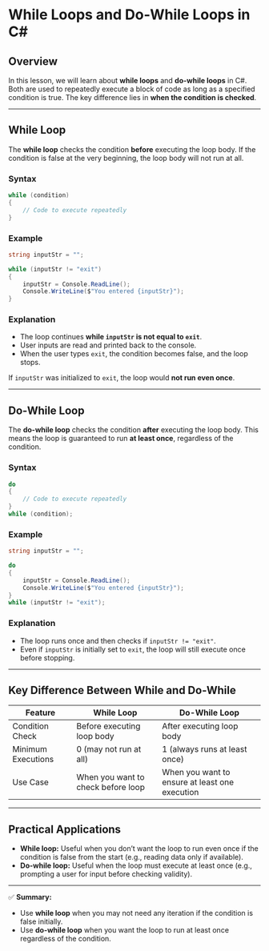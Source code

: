# While Loops and Do-While Loops in C\#

## Overview

In this lesson, we will learn about **while loops** and **do-while loops** in C#. Both are used to repeatedly execute a block of code as long as a specified condition is true. The key difference lies in **when the condition is checked**.

---

## While Loop

The **while loop** checks the condition **before** executing the loop body. If the condition is false at the very beginning, the loop body will not run at all.

### Syntax

```csharp
while (condition)
{
    // Code to execute repeatedly
}
```

### Example

```csharp
string inputStr = "";

while (inputStr != "exit")
{
    inputStr = Console.ReadLine();
    Console.WriteLine($"You entered {inputStr}");
}
```

### Explanation

- The loop continues **while `inputStr` is not equal to `exit`**.
- User inputs are read and printed back to the console.
- When the user types `exit`, the condition becomes false, and the loop stops.

If `inputStr` was initialized to `exit`, the loop would **not run even once**.

---

## Do-While Loop

The **do-while loop** checks the condition **after** executing the loop body. This means the loop is guaranteed to run **at least once**, regardless of the condition.

### Syntax

```csharp
do
{
    // Code to execute repeatedly
}
while (condition);
```

### Example

```csharp
string inputStr = "";

do
{
    inputStr = Console.ReadLine();
    Console.WriteLine($"You entered {inputStr}");
}
while (inputStr != "exit");
```

### Explanation

- The loop runs once and then checks if `inputStr != "exit"`.
- Even if `inputStr` is initially set to `exit`, the loop will still execute once before stopping.

---

## Key Difference Between While and Do-While

| Feature            | While Loop                         | Do-While Loop                                  |
| ------------------ | ---------------------------------- | ---------------------------------------------- |
| Condition Check    | Before executing loop body         | After executing loop body                      |
| Minimum Executions | 0 (may not run at all)             | 1 (always runs at least once)                  |
| Use Case           | When you want to check before loop | When you want to ensure at least one execution |

---

## Practical Applications

- **While loop:** Useful when you don’t want the loop to run even once if the condition is false from the start (e.g., reading data only if available).
- **Do-while loop:** Useful when the loop must execute at least once (e.g., prompting a user for input before checking validity).

---

✅ **Summary:**

- Use **while loop** when you may not need any iteration if the condition is false initially.
- Use **do-while loop** when you want the loop to run at least once regardless of the condition.
